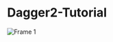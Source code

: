 # Dagger2-Tutorial

![Frame 1](https://user-images.githubusercontent.com/26750131/78504372-bd8a7e00-773a-11ea-9f21-dd3146795a72.png)

